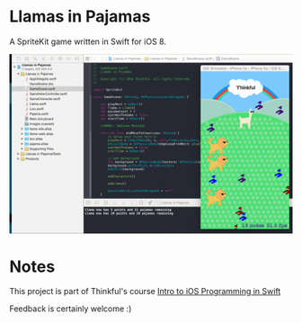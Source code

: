 # Llamas in Pajamas

A SpriteKit game written in Swift for iOS 8.

![screenshot](llama-screenshot.gif)

# Notes

This project is part of Thinkful's course [Intro to iOS Programming in Swift](http://thinkful.com)

Feedback is certainly welcome :)